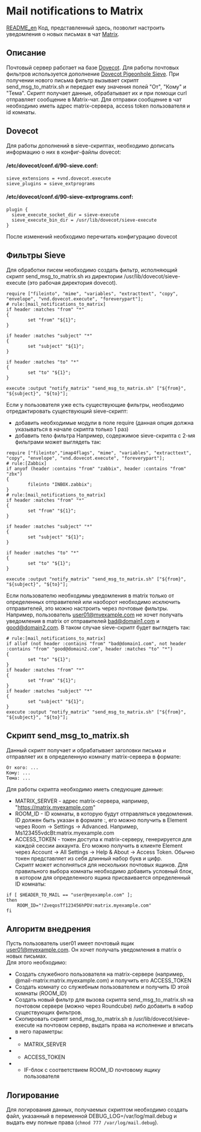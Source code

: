 # Mail notifications to Matrix
[README_en](https://github.com/damkh/mail_notifications_to_matrix/blob/main/README_en.md)
Код, представленный здесь, позволит настроить уведомления о новых письмах в чат [Matrix](https://matrix.org).

## Описание
Почтовый сервер работает на базе [Dovecot](https://www.dovecot.org/). Для работы почтовых фильтров используется дополнение [Dovecot Pigeonhole Sieve](https://doc.dovecot.org/configuration_manual/sieve/). При получении нового письма фильтр вызывает скрипт send_msg_to_matrix.sh и передает ему значения полей "От", "Кому" и "Тема". Скрипт получает данные, обрабатывает их и при помощи curl отправляет сообщение в Matrix-чат. Для отправки сообщение в чат необходимо иметь адрес matrix-сервера, access token пользователя и id комнаты.

## Dovecot
Для работы дополнений в sieve-скриптах, необходимо дописать информацию о них в конфиг-файлы dovecot:  
#### /etc/dovecot/conf.d/90-sieve.conf:  
```
sieve_extensions = +vnd.dovecot.execute
sieve_plugins = sieve_extprograms
```
#### /etc/dovecot/conf.d/90-sieve-extprograms.conf:  
```
plugin {
  sieve_execute_socket_dir = sieve-execute
  sieve_execute_bin_dir = /usr/lib/dovecot/sieve-execute
}
```
После изменений необходимо перечитать конфигурацию dovecot

## Фильтры Sieve
Для обработки писем необходимо создать фильтр, исполняющий скрипт send_msg_to_matrix.sh из директории /usr/lib/dovecot/sieve-execute (это рабочая директория dovecot).
```
require ["fileinto", "mime", "variables", "extracttext", "copy", "envelope", "vnd.dovecot.execute", "foreverypart"];
# rule:[mail_notifications_to_matrix]
if header :matches "from" "*"
{
        set "from" "${1}";
}

if header :matches "subject" "*"
{
        set "subject" "${1}";
}

if header :matches "to" "*"
{
        set "to" "${1}";
}

execute :output "notify_matrix" "send_msg_to_matrix.sh" ["${from}", "${subject}", "${to}"];
```

Если у пользователя уже есть существующие фильтры, необходимо отредактировать существующий sieve-скрипт:
 - добавить необходимые модули в поле require (данная опция должна указываться в начале скрипта только 1 раз)
 - добавить тело фильтра
Например, содержимое sieve-скрипта с 2-мя фильтрами может выглядеть так:
```
require ["fileinto","imap4flags", "mime", "variables", "extracttext", "copy", "envelope", "vnd.dovecot.execute", "foreverypart"];
# rule:[Zabbix]
if anyof (header :contains "from" "zabbix", header :contains "from" "zbx")
{
        fileinto "INBOX.zabbix";
}
# rule:[mail_notifications_to_matrix]
if header :matches "from" "*"
{
        set "from" "${1}";
}

if header :matches "subject" "*"
{
        set "subject" "${1}";
}

if header :matches "to" "*"
{
        set "to" "${1}";
}

execute :output "notify_matrix" "send_msg_to_matrix.sh" ["${from}", "${subject}", "${to}"];
```

Если пользователю необходимы уведомления в matrix только от определенных отправителей или наоборот необходимо исключить отправителей, это можно настроить через почтовые фильтры.
Например, пользователь user01@myexample.com не хочет получать уведомления в matrix от отправителей bad@domain1.com и good@domain2.com. В таком случае sieve-скрипт будет выглядеть так:
```
# rule:[mail_notifications_to_matrix]
if allof (not header :contains "from" "bad@domain1.com", not header :contains "from" "good@domain2.com", header :matches "to" "*")
{
        set "to" "${1}";
}
if header :matches "from" "*"
{
        set "from" "${1}";
}
if header :matches "subject" "*"
{
        set "subject" "${1}";
}
execute :output "notify_matrix" "send_msg_to_matrix.sh" ["${from}", "${subject}", "${to}"];
```

## Скрипт send_msg_to_matrix.sh
Данный скрипт получает и обрабатывает заголовки письма и отправляет их в определенную комнату matrix-сервера в формате:
```
От кого: ...
Кому: ...
Тема: ...
```
Для работы скрипта необходимо иметь следующие данные:
- MATRIX_SERVER - адрес matrix-сервера, например, "https://matrix.myexample.com"  
- ROOM_ID - ID комнаты, в которую будут отправляться уведомления. ID должен быть указан в формате <ID>:<SERVER>, его можно получить в Element через Room -> Settings -> Advanced. Например, Ms123455vdcBt:matrix.myexample.com  
- ACCESS_TOKEN - токен доступа к matrix-серверу, генерируется для каждой сессии аккаунта. Его можно получить в клиенте Element через Account -> All Settings -> Help & About -> Access Token. Обычно токен представляет из себя длинный набор букв и цифр.  
Скрипт может исполняться для нескольких почтовых ящиков. Для правильного выбора комнаты необходимо добавить условный блок, в котором для определенного ящика присваивается определенный ID комнаты:
```
if [ $HEADER_TO_MAIL == "user@myexample.com" ];
then
    ROOM_ID="!ZveqosTf123456hPDV:matrix.myexample.com"
fi
```

## Алгоритм внедрения
Пусть пользователь user01 имеет почтовый ящик user01@myexample.com. Он хочет получать уведомления в matrix о новых письмах.  
Для этого необходимо:
- Создать служебного пользователя на matrix-сервере (например, @mail-matrix:matrix.myexample.com) и получить его ACCESS_TOKEN
- Создать комнату со служебным пользователем и получить ID этой комнаты (ROOM_ID)
- Создать новый фильтр для вызова скрипта send_msg_to_matrix.sh на почтовом сервере (можно через Roundcube) либо добавить в набор существующих фильтров.
- Скопировать скрипт send_msg_to_matrix.sh в /usr/lib/dovecot/sieve-execute на почтовом сервер, выдать права на исполнение и вписать в него параметры:
- - MATRIX_SERVER
- - ACCESS_TOKEN
- - IF-блок с соответствием ROOM_ID почтовому ящику пользователя

## Логирование
Для логирования данных, получаемых скриптом необходимо создать файл, указанный в переменной DEBUG_LOG=/var/log/mail.debug и выдать ему полные права (`chmod 777 /var/log/mail.debug`).

